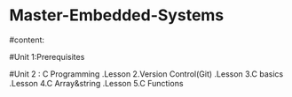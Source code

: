 # Master-Embedded-Systems

#content:

#Unit 1:Prerequisites

#Unit 2 : C Programming
.Lesson 2.Version Control(Git)
.Lesson 3.C basics
.Lesson 4.C Array&string
.Lesson 5.C Functions